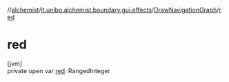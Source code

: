 //[alchemist](../../../index.md)/[it.unibo.alchemist.boundary.gui.effects](../index.md)/[DrawNavigationGraph](index.md)/[red](red.md)

# red

[jvm]\
private open var [red](red.md): RangedInteger
